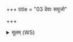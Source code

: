 +++
title = "03 देवाः सयुजो"

+++
<details><summary>मूलम् (WS)</summary>

देवाः सयुजो मित्र वरुणार्यमन्नपो दत्तोदधिं भिन्त ।  
दिवस्पृथिव्या उरोरन्तरिक्षादस्मै क्षत्रायानेन ब्रह्मणाभ्यः प्रजाभ्य आभ्य ओषधीभ्यः स्वाहा ॥ ३ ॥
</details>